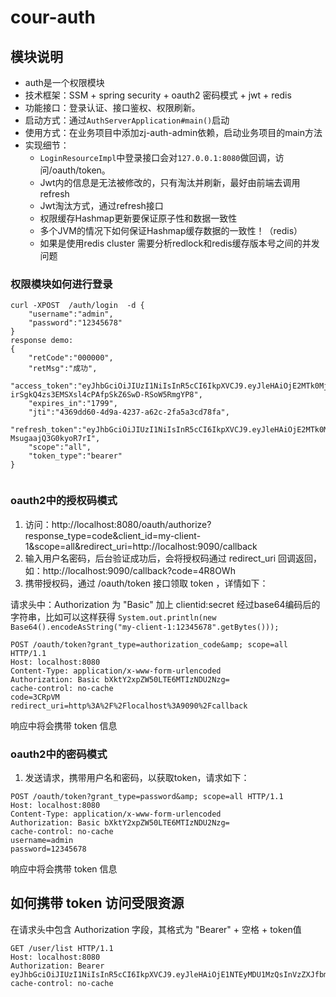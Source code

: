 # cour-auth

## 模块说明

- auth是一个权限模块
- 技术框架：SSM + spring security + oauth2 密码模式 + jwt + redis
- 功能接口：登录认证、接口鉴权、权限刷新。
- 启动方式：通过`AuthServerApplication#main()`启动
- 使用方式：在业务项目中添加zj-auth-admin依赖，启动业务项目的main方法
- 实现细节：
    - `LoginResourceImpl`中登录接口会对`127.0.0.1:8080`做回调，访问/oauth/token。
    - Jwt内的信息是无法被修改的，只有淘汰并刷新，最好由前端去调用refresh
    - Jwt淘汰方式，通过refresh接口
    - 权限缓存Hashmap更新要保证原子性和数据一致性
    - 多个JVM的情况下如何保证Hashmap缓存数据的一致性！（redis）
    - 如果是使用redis cluster 需要分析redlock和redis缓存版本号之间的并发问题


### 权限模块如何进行登录

```
curl -XPOST  /auth/login  -d {
    "username":"admin",
    "password":"12345678"
}
response demo:
{
    "retCode":"000000",
    "retMsg":"成功",
    "access_token":"eyJhbGciOiJIUzI1NiIsInR5cCI6IkpXVCJ9.eyJleHAiOjE2MTk0Mjk1MzMsInVzZXJfbmFtZSI6ImFkbWluIiwianRpIjoiNDM2OWRkNjAtNGQ5YS00MjM3LWE2MmMtMmZhNWEzY2Q3OGZhIiwiY2xpZW50X2lkIjoicGMtd2ViIiwic2NvcGUiOlsiYWxsIl19.Q-irSgkQ4zs3EMSXsl4cPAfpSkZ6SwD-RSoW5RmgYP8",
    "expires_in":"1799",
    "jti":"4369dd60-4d9a-4237-a62c-2fa5a3cd78fa",
    "refresh_token":"eyJhbGciOiJIUzI1NiIsInR5cCI6IkpXVCJ9.eyJleHAiOjE2MTk0MzEzMzMsInVzZXJfbmFtZSI6ImFkbWluIiwianRpIjoiYTA4ZTcyNzUtYjZkZi00ZGViLWEyZjgtYTM3OTE2MTcwZGUzIiwiY2xpZW50X2lkIjoicGMtd2ViIiwic2NvcGUiOlsiYWxsIl0sImF0aSI6IjQzNjlkZDYwLTRkOWEtNDIzNy1hNjJjLTJmYTVhM2NkNzhmYSJ9.EbjOmDhpaBb_qWptbPwkrldF-MsugaajQ3G0kyoR7rI",
    "scope":"all",
    "token_type":"bearer"
}


```

### oauth2中的授权码模式

1. 访问：http://localhost:8080/oauth/authorize?response_type=code&client_id=my-client-1&scope=all&redirect_uri=http://localhost:9090/callback
2. 输入用户名密码，后台验证成功后，会将授权码通过 redirect_uri 回调返回，如：http://localhost:9090/callback?code=4R8OWh
3. 携带授权码，通过 /oauth/token 接口领取 token ，详情如下：

请求头中：Authorization 为 "Basic" 加上 clientid:secret 经过base64编码后的字符串，比如可以这样获得 `System.out.println(new Base64().encodeAsString("my-client-1:12345678".getBytes()));`

```http request
POST /oauth/token?grant_type=authorization_code&amp; scope=all HTTP/1.1
Host: localhost:8080
Content-Type: application/x-www-form-urlencoded
Authorization: Basic bXktY2xpZW50LTE6MTIzNDU2Nzg=
cache-control: no-cache
code=3CRpVM
redirect_uri=http%3A%2F%2Flocalhost%3A9090%2Fcallback
```

响应中将会携带 token 信息

### oauth2中的密码模式

1. 发送请求，携带用户名和密码，以获取token，请求如下：

```http request
POST /oauth/token?grant_type=password&amp; scope=all HTTP/1.1
Host: localhost:8080
Content-Type: application/x-www-form-urlencoded
Authorization: Basic bXktY2xpZW50LTE6MTIzNDU2Nzg=
cache-control: no-cache
username=admin
password=12345678
```

响应中将会携带 token 信息

## 如何携带 token 访问受限资源

在请求头中包含 Authorization 字段，其格式为 "Bearer" + 空格 + token值

```http request
GET /user/list HTTP/1.1
Host: localhost:8080
Authorization: Bearer eyJhbGciOiJIUzI1NiIsInR5cCI6IkpXVCJ9.eyJleHAiOjE1NTEyMDU1MzQsInVzZXJfbmFtZSI6InpoYW5nc2FuIiwiYXV0aG9yaXRpZXMiOlsiVXNlckluZGV4IiwiQm9va0FkZCIsIkJvb2tEZXRhaWwiLCJVc2VyTGlzdCJdLCJqdGkiOiIyMDQ5NzAzZi0xZTY2LTQ0ZWQtYTkxZS0xZmFjYTBhNDkyZWQiLCJjbGllbnRfaWQiOiJteS1jbGllbnQtMSIsInNjb3BlIjpbImFsbCJdfQ.IhuWGLmuOVfhlej1XUtijFo260I3Q4o_CiOUeJ4ZUks
cache-control: no-cache
```
